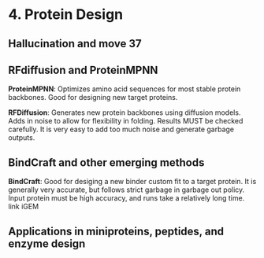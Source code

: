 # 4. Protein Design
## Hallucination and move 37
## RFdiffusion and ProteinMPNN
**ProteinMPNN**: Optimizes amino acid sequences for most stable protein backbones. Good for designing new target proteins.

**RFDiffusion**: Generates new protein backbones using diffusion models. Adds in noise to allow for flexibility in folding. Results MUST be checked carefully. It is very easy to add too much noise and generate garbage outputs.
## BindCraft and other emerging methods
**BindCraft**: Good for desiging a new binder custom fit to a target protein. It is generally very accurate, but follows strict garbage in garbage out policy. Input protein must be high accuracy, and runs take a relatively long time. link iGEM
## Applications in miniproteins, peptides, and enzyme design
